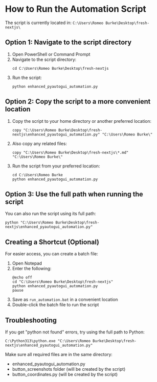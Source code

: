 # How to Run the Automation Script

The script is currently located in: `C:\Users\Romeo Burke\Desktop\fresh-nextjs\`

## Option 1: Navigate to the script directory

1. Open PowerShell or Command Prompt
2. Navigate to the script directory:
   ```
   cd C:\Users\Romeo Burke\Desktop\fresh-nextjs
   ```
3. Run the script:
   ```
   python enhanced_pyautogui_automation.py
   ```

## Option 2: Copy the script to a more convenient location

1. Copy the script to your home directory or another preferred location:
   ```
   copy "C:\Users\Romeo Burke\Desktop\fresh-nextjs\enhanced_pyautogui_automation.py" "C:\Users\Romeo Burke\"
   ```
2. Also copy any related files:
   ```
   copy "C:\Users\Romeo Burke\Desktop\fresh-nextjs\*.md" "C:\Users\Romeo Burke\"
   ```
3. Run the script from your preferred location:
   ```
   cd C:\Users\Romeo Burke
   python enhanced_pyautogui_automation.py
   ```

## Option 3: Use the full path when running the script

You can also run the script using its full path:
```
python "C:\Users\Romeo Burke\Desktop\fresh-nextjs\enhanced_pyautogui_automation.py"
```

## Creating a Shortcut (Optional)

For easier access, you can create a batch file:

1. Open Notepad
2. Enter the following:
   ```
   @echo off
   cd "C:\Users\Romeo Burke\Desktop\fresh-nextjs"
   python enhanced_pyautogui_automation.py
   pause
   ```
3. Save as `run_automation.bat` in a convenient location
4. Double-click the batch file to run the script

## Troubleshooting

If you get "python not found" errors, try using the full path to Python:
```
C:\Python313\python.exe "C:\Users\Romeo Burke\Desktop\fresh-nextjs\enhanced_pyautogui_automation.py"
```

Make sure all required files are in the same directory:
- enhanced_pyautogui_automation.py
- button_screenshots folder (will be created by the script)
- button_coordinates.py (will be created by the script)